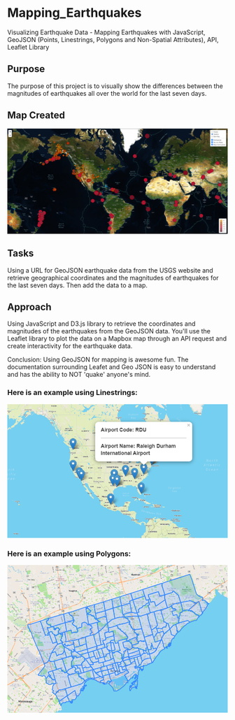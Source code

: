 # Mapping_Earthquakes
Visualizing Earthquake Data - Mapping Earthquakes with JavaScript, GeoJSON (Points, Linestrings, Polygons and Non-Spatial Attributes), API, Leaflet Library

## Purpose
The purpose of this project is to visually show the differences between the magnitudes of earthquakes all over the world for the last seven days.

## Map Created
![](Images/FinalChallenge.png)

## Tasks
Using a URL for GeoJSON earthquake data from the USGS website and retrieve geographical coordinates and the magnitudes of earthquakes for the last seven days. Then add the data to a map.

## Approach
Using JavaScript and D3.js library to retrieve the coordinates and magnitudes of the earthquakes from the GeoJSON data. You'll use the Leaflet library to plot the data on a Mapbox map through an API request and create interactivity for the earthquake data.

Conclusion: Using GeoJSON for mapping is awesome fun. The documentation surrounding Leafet and Geo JSON is easy to understand and has the ability to NOT 'quake' anyone's mind.

### Here is an example using Linestrings: 
![](Images/Mapping_GeoJSON_Linestrings.png)

### Here is an example using Polygons: 
![](Images/Mapping_GeoJSON_Polygons.png)
